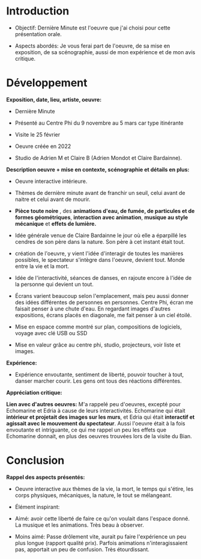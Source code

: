 # Introduction

* Objectif: Dernière Minute est l'oeuvre que j'ai choisi pour cette présentation orale.

* Aspects abordés: Je vous ferai part de l'oeuvre, de sa mise en exposition, de sa scénographie, aussi de mon expérience et de mon avis critique.

# Développement

**Exposition, date, lieu, artiste, oeuvre:**
* Dernière Minute
* Présenté au Centre Phi du 9 novembre au 5 mars car type itinérante
* Visite le 25 février

* Oeuvre créée en 2022
* Studio de Adrien M et Claire B (Adrien Mondot et Claire Bardainne).


**Description oeuvre + mise en contexte, scénographie et détails en plus:**
* Oeuvre interactive intérieure.
* Thèmes de dernière minute avant de franchir un seuil, celui avant de naitre et celui avant de mourir.
* **Pièce toute noire** , des **animations d'eau, de fumée, de particules et de formes géométriques**, **interaction avec animation**, **musique au style mécanique** et **effets de lumière.**

* Idée générale venue de Claire Bardainne le jour où elle a éparpillé les cendres de son père dans la nature. Son père à cet instant était tout.
* création de l'oeuvre, y vient l'idée d'interagir de toutes les manières possibles, le spectateur s'intègre dans l'oeuvre, devient tout. Monde entre la vie et la mort.
* Idée de l'interactivité, séances de danses, en rajoute encore à l'idée de la personne qui devient un tout.
* Écrans varient beaucoup selon l'emplacement, mais peu aussi donner des idées différentes de personnes en personnes. Centre Phi, écran me faisait penser à une chute d'eau. En regardant images d'autres expositions, écrans placés en diagonale, me fait penser à un ciel étoilé.

* Mise en espace comme montré sur plan, compositions de logiciels, voyage avec clé USB ou SSD
* Mise en valeur grâce au centre phi, studio, projecteurs, voir liste et images.

**Expérience:**
* Expérience envoutante, sentiment de liberté, pouvoir toucher à tout, danser marcher courir. Les gens ont tous des réactions différentes.

**Appréciation critique:**

**Lien avec d'autres oeuvres:** M'a rappelé peu d'oeuvres, excepté pour Echomarine et Edria à cause de leurs interactivités. Echomarine qui était **intérieur et projetait des images sur les murs**, et Edria qui était **interactif et agissait avec le mouvement du spectateur**. Aussi l'oeuvre était à la fois envoutante et intriguante, ce qui me rappel un peu les effets que Echomarine donnait, en plus des oeuvres trouvées lors de la visite du Bian.

# Conclusion

**Rappel des aspects présentés:**
* Oeuvre interactive aux thèmes de la vie, la mort, le temps qui s'étire, les corps physiques, mécaniques, la nature, le tout se mélangeant. 


* Élément inspirant:
* Aimé: avoir cette liberté de faire ce qu'on voulait dans l'espace donné. La musique et les animations. Très beau à observer.
* Moins aimé: Passe drôlement vite, aurait pu faire l'expérience un peu plus longue (rapport qualité prix). Parfois animations n'interagissaient pas, apportait un peu de confusion. Très étourdissant.
